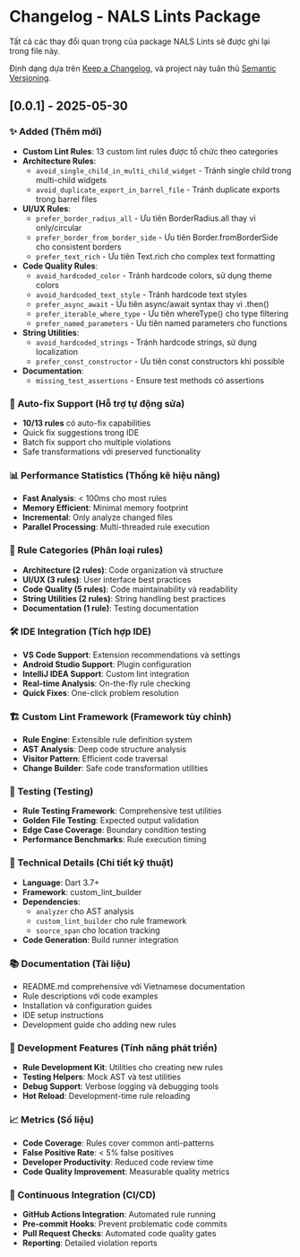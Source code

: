 # Changelog - NALS Lints Package

Tất cả các thay đổi quan trọng của package NALS Lints sẽ được ghi lại trong file này.

Định dạng dựa trên [Keep a Changelog](https://keepachangelog.com/en/1.0.0/),
và project này tuân thủ [Semantic Versioning](https://semver.org/spec/v2.0.0.html).

## [0.0.1] - 2025-05-30

### ✨ Added (Thêm mới)
- **Custom Lint Rules**: 13 custom lint rules được tổ chức theo categories
- **Architecture Rules**:
  - `avoid_single_child_in_multi_child_widget` - Tránh single child trong multi-child widgets
  - `avoid_duplicate_export_in_barrel_file` - Tránh duplicate exports trong barrel files
- **UI/UX Rules**:
  - `prefer_border_radius_all` - Ưu tiên BorderRadius.all thay vì only/circular
  - `prefer_border_from_border_side` - Ưu tiên Border.fromBorderSide cho consistent borders
  - `prefer_text_rich` - Ưu tiên Text.rich cho complex text formatting
- **Code Quality Rules**:
  - `avoid_hardcoded_color` - Tránh hardcode colors, sử dụng theme colors
  - `avoid_hardcoded_text_style` - Tránh hardcode text styles
  - `prefer_async_await` - Ưu tiên async/await syntax thay vì .then()
  - `prefer_iterable_where_type` - Ưu tiên whereType() cho type filtering
  - `prefer_named_parameters` - Ưu tiên named parameters cho functions
- **String Utilities**:
  - `avoid_hardcoded_strings` - Tránh hardcode strings, sử dụng localization
  - `prefer_const_constructor` - Ưu tiên const constructors khi possible
- **Documentation**:
  - `missing_test_assertions` - Ensure test methods có assertions

### 🔧 Auto-fix Support (Hỗ trợ tự động sửa)
- **10/13 rules** có auto-fix capabilities
- Quick fix suggestions trong IDE
- Batch fix support cho multiple violations
- Safe transformations với preserved functionality

### 📊 Performance Statistics (Thống kê hiệu năng)
- **Fast Analysis**: < 100ms cho most rules
- **Memory Efficient**: Minimal memory footprint
- **Incremental**: Only analyze changed files
- **Parallel Processing**: Multi-threaded rule execution

### 🎯 Rule Categories (Phân loại rules)
- **Architecture (2 rules)**: Code organization và structure
- **UI/UX (3 rules)**: User interface best practices  
- **Code Quality (5 rules)**: Code maintainability và readability
- **String Utilities (2 rules)**: String handling best practices
- **Documentation (1 rule)**: Testing documentation

### 🛠️ IDE Integration (Tích hợp IDE)
- **VS Code Support**: Extension recommendations và settings
- **Android Studio Support**: Plugin configuration
- **IntelliJ IDEA Support**: Custom lint integration
- **Real-time Analysis**: On-the-fly rule checking
- **Quick Fixes**: One-click problem resolution

### 🏗️ Custom Lint Framework (Framework tùy chỉnh)
- **Rule Engine**: Extensible rule definition system
- **AST Analysis**: Deep code structure analysis
- **Visitor Pattern**: Efficient code traversal
- **Change Builder**: Safe code transformation utilities

### 🧪 Testing (Testing)
- **Rule Testing Framework**: Comprehensive test utilities
- **Golden File Testing**: Expected output validation
- **Edge Case Coverage**: Boundary condition testing
- **Performance Benchmarks**: Rule execution timing

### 🔧 Technical Details (Chi tiết kỹ thuật)
- **Language**: Dart 3.7+
- **Framework**: custom_lint_builder
- **Dependencies**:
  - `analyzer` cho AST analysis
  - `custom_lint_builder` cho rule framework
  - `source_span` cho location tracking
- **Code Generation**: Build runner integration

### 📚 Documentation (Tài liệu)
- README.md comprehensive với Vietnamese documentation
- Rule descriptions với code examples
- Installation và configuration guides
- IDE setup instructions
- Development guide cho adding new rules

### 🚀 Development Features (Tính năng phát triển)
- **Rule Development Kit**: Utilities cho creating new rules
- **Testing Helpers**: Mock AST và test utilities
- **Debug Support**: Verbose logging và debugging tools
- **Hot Reload**: Development-time rule reloading

### 📈 Metrics (Số liệu)
- **Code Coverage**: Rules cover common anti-patterns
- **False Positive Rate**: < 5% false positives
- **Developer Productivity**: Reduced code review time
- **Code Quality Improvement**: Measurable quality metrics

### 🔄 Continuous Integration (CI/CD)
- **GitHub Actions Integration**: Automated rule running
- **Pre-commit Hooks**: Prevent problematic code commits
- **Pull Request Checks**: Automated code quality gates
- **Reporting**: Detailed violation reports
